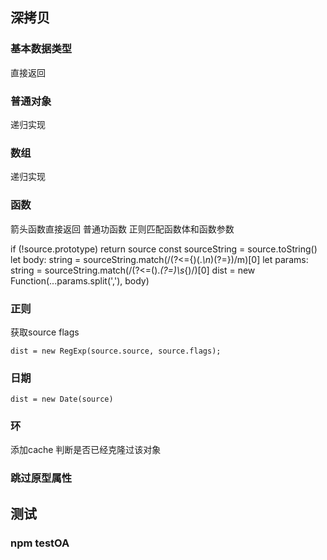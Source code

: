 ## 深拷贝

### 基本数据类型

直接返回

### 普通对象

递归实现

### 数组

递归实现

### 函数

箭头函数直接返回
普通功函数 正则匹配函数体和函数参数

   if (!source.prototype) return source
   const sourceString = source.toString()
   let body: string = sourceString.match(/(?<={)(.*\n*)(?=})/m)[0]
   let params: string = sourceString.match(/(?<=\().*(?=\)\s*{)/)[0]
   dist = new Function(...params.split(','), body)


### 正则

获取source flags

    dist = new RegExp(source.source, source.flags);

### 日期
  
    dist = new Date(source)

### 环
   添加cache 判断是否已经克隆过该对象

### 跳过原型属性

## 测试

### npm testOA
